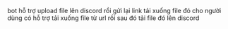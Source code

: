 bot hỗ trợ upload file lên discord rồi gửi lại link tải xuống file đó cho người dùng
có hỗ trợ tải xuống file từ url rồi sau đó tải file đó lên discord
